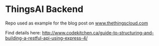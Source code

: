 # ThingsAI Backend
Repo used as example for the blog post on www.thethingscloud.com

Find details here: http://www.codekitchen.ca/guide-to-structuring-and-building-a-restful-api-using-express-4/
